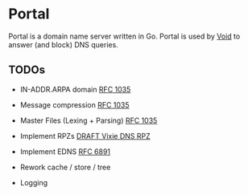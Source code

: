 # Portal

Portal is a domain name server written in Go. Portal is used by [Void](https://github.com/go-void/void) to answer (and
block) DNS queries.

## TODOs

-   IN-ADDR.ARPA domain [RFC 1035](https://datatracker.ietf.org/doc/html/rfc1035#section-3.5)
-   Message compression [RFC 1035](https://datatracker.ietf.org/doc/html/rfc1035#section-4.1.4)
-   Master Files (Lexing + Parsing) [RFC 1035](https://datatracker.ietf.org/doc/html/rfc1035#section-5)
-   Implement RPZs [DRAFT Vixie DNS RPZ](https://datatracker.ietf.org/doc/html/draft-vixie-dns-rpz-00)
-   Implement EDNS [RFC 6891](https://datatracker.ietf.org/doc/html/rfc6891)

-   Rework cache / store / tree
-   Logging
